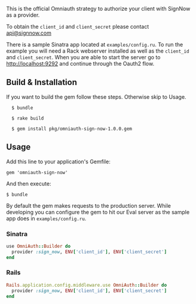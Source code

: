 This is the official Omniauth strategy to authorize your client with SignNow as a provider.

To obtain the `client_id` and `client_secret` please contact <api@signnow.com> 

There is a sample Sinatra app located at `examples/config.ru`. To run the example you will need a Rack webserver installed as well as the `client_id` and `client_secret`. When you are able to start the server go to <http://localhost:9292> and continue through the Oauth2 flow.

## Build & Installation

If you want to build the gem follow these steps. Otherwise skip to Usage.

````
  $ bundle

  $ rake build

  $ gem install pkg/omniauth-sign-now-1.0.0.gem
````

## Usage 

Add this line to your application's Gemfile:

    gem 'omniauth-sign-now'

And then execute:

    $ bundle
    
By default the gem makes requests to the production server. While developing you can configure the gem to hit our Eval server as the sample app does in `examples/config.ru`.

### Sinatra
````ruby
use OmniAuth::Builder do
  provider :sign_now, ENV['client_id'], ENV['client_secret']
end
````

### Rails
````ruby
Rails.application.config.middleware.use OmniAuth::Builder do
  provider :sign_now, ENV['client_id'], ENV['client_secret']
end
````

